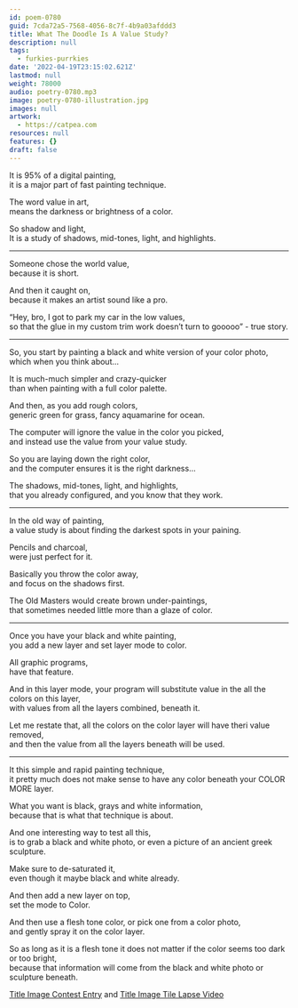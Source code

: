 ```yaml
---
id: poem-0780
guid: 7cda72a5-7568-4056-8c7f-4b9a03afddd3
title: What The Doodle Is A Value Study?
description: null
tags:
  - furkies-purrkies
date: '2022-04-19T23:15:02.621Z'
lastmod: null
weight: 78000
audio: poetry-0780.mp3
image: poetry-0780-illustration.jpg
images: null
artwork:
  - https://catpea.com
resources: null
features: {}
draft: false
---
```


It is 95% of a digital painting,\
it is a major part of fast painting technique.

The word value in art,\
means the darkness or brightness of a color.

So shadow and light,\
It is a study of shadows, mid-tones, light, and highlights.

---

Someone chose the world value,\
because it is short.

And then it caught on,\
because it makes an artist sound like a pro.

“Hey, bro, I got to park my car in the low values,\
so that the glue in my custom trim work doesn’t turn to gooooo” - true story.

---

So, you start by painting a black and white version of your color photo,\
which when you think about...

It is much-much simpler and crazy-quicker\
than when painting with a full color palette.

And then, as you add rough colors,\
generic green for grass, fancy aquamarine for ocean.

The computer will ignore the value in the color you picked,\
and instead use the value from your value study.

So you are laying down the right color,\
and the computer ensures it is the right darkness...

The shadows, mid-tones, light, and highlights,\
that you already configured, and you know that they work.

---

In the old way of painting,\
a value study is about finding the darkest spots in your paining.

Pencils and charcoal,\
were just perfect for it.

Basically you throw the color away,\
and focus on the shadows first.

The Old Masters would create brown under-paintings,\
that sometimes needed little more than a glaze of color.

---

Once you have your black and white painting,\
you add a new layer and set layer mode to color.

All graphic programs,\
have that feature.

And in this layer mode, your program will substitute value in the all the colors on this layer,\
with values from all the layers combined, beneath it.

Let me restate that, all the colors on the color layer will have theri value removed,\
and then the value from all the layers beneath will be used.

---

It this simple and rapid painting technique,\
it pretty much does not make sense to have any color beneath your COLOR MORE layer.

What you want is black, grays and white information,\
because that is what that technique is about.

And one interesting way to test all this,\
is to grab a black and white photo, or even a picture of an ancient greek sculpture.

Make sure to de-saturated it,\
even though it maybe black and white already.

And then add a new layer on top,\
set the mode to Color.

And then use a flesh tone color, or pick one from a color photo,\
and gently spray it on the color layer.

So as long as it is a flesh tone it does not matter if the color seems too dark or too bright,\
because that information will come from the black and white photo or sculpture beneath.

[Title Image Contest Entry](https://www.reddit.com/r/redditgetsdrawn/comments/u64ttm/this_is_my_wife/i5exkug/?context=3) and [Title Image Tile Lapse Video](https://youtu.be/sDN5CHFIKrc)
